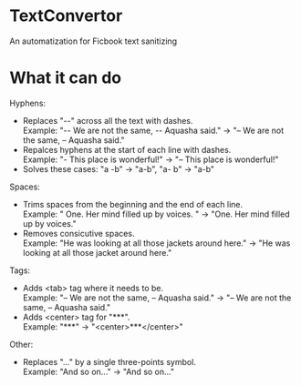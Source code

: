 # TextConvertor
An automatization for Ficbook text sanitizing 

# What it can do

Hyphens: 
* Replaces "--" across all the text with dashes.<br>Example: "-- We are not the same, -- Aquasha said." -> "– We are not the same, – Aquasha said."
* Repalces hyphens at the start of each line with dashes.<br>Example: "- This place is wonderful!" -> "– This place is wonderful!"
* Solves these cases: "a -b" -> "a-b", "a- b" -> "a-b"

Spaces: 
* Trims spaces from the beginning and the end of each line.<br>Example: " One. Her mind filled up by voices. " -> "One. Her mind filled up by voices."
* Removes consicutive spaces.<br>Example: "He    was looking at   all those jackets  around here." -> "He was looking at all those jacket around here."

Tags:
* Adds \<tab\> tag where it needs to be.<br>Example: "– We are not the same, – Aquasha said." -> "<tab>– We are not the same, – Aquasha said."
* Adds \<center\> tag for "\*\*\*".<br>Example: "\*\*\*" -> "\<center\>\*\*\*\<\/center\>" 
  
Other: 
* Replaces "..." by a single three-points symbol.<br>Example: "And so on..." -> "And so on…"

